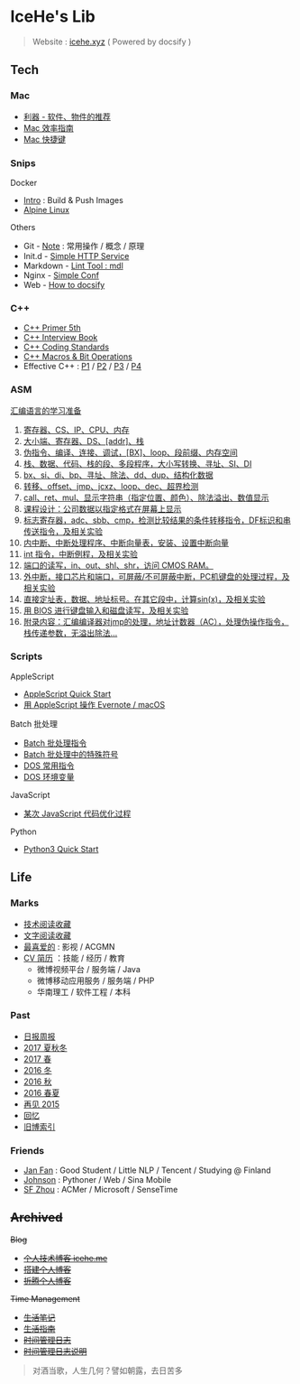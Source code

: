 # IceHe's Lib

> Website : [icehe.xyz](https://icehe.xyz) ( Powered by docsify )

## Tech

### Mac

- [利器 - 软件、物件的推荐](tools.md)
- [Mac 效率指南](mac/efficiency.md)
- [Mac 快捷键](mac/shortcuts.md)

### Snips

Docker

- [Intro](docker/README.md) : Build & Push Images
- [Alpine Linux](docker/alpine/README.md)

Others

- Git - [Note](git/README.md) : 常用操作 / 概念 / 原理
- Init.d - [Simple HTTP Service](init/init.d/README.md)
- Markdown - [Lint Tool : mdl](_ci/markdownlint/README.md)
- Nginx - [Simple Conf](nginx/README.md)
- Web - [How to docsify](_docsify/)

### C++

- [C++ Primer 5th](cpp/cpp-primer-5th.md)
- [C++ Interview Book](cpp/cpp-interview-book.md)
- [C++ Coding Standards](cpp/cpp-code-standards.md)
- [C++ Macros & Bit Operations](cpp/cpp-macro-n-bit-operations.md)
- Effective C++ : [P1](cpp/effective-cpp-reading-note-1.md) / [P2](cpp/effective-cpp-reading-note-2.md) / [P3](cpp/effective-cpp-reading-note-3.md) / [P4](cpp/effective-cpp-reading-note-4.md)

### ASM

[汇编语言的学习准备](asm/prepare-on-windows-7.md)

1. [寄存器、CS、IP、CPU、内存](asm/learning-note-1.md)
2. [大小端、寄存器、DS、[addr]、栈](asm/learning-note-2.md)
3. [伪指令、编译、连接、调试，[BX]、loop、段前缀、内存空间](asm/learning-note-3.md)
4. [栈、数据、代码、栈的段、多段程序，大小写转换、寻址、SI、DI](asm/learning-note-4.md)
5. [bx、si、di、bp、寻址、除法、dd、dup、结构化数据](asm/learning-note-5.md)
6. [转移、offset、jmp、jcxz、loop、dec、超界检测](asm/learning-note-6.md)
7. [call、ret、mul、显示字符串（指定位置、颜色）、除法溢出、数值显示](asm/learning-note-7.md)
8. [课程设计：公司数据以指定格式在屏幕上显示](asm/learning-note-8.md)
9. [标志寄存器，adc、sbb、cmp，检测比较结果的条件转移指令，DF标识和串传送指令，及相关实验](asm/learning-note-9.md)
10. [内中断、中断处理程序、中断向量表，安装、设置中断向量](asm/learning-note-10.md)
11. [int 指令，中断例程，及相关实验](asm/learning-note-11.md)
12. [端口的读写，in、out、shl、shr，访问 CMOS RAM。](asm/learning-note-12.md)
13. [外中断，接口芯片和端口，可屏蔽/不可屏蔽中断，PC机键盘的处理过程，及相关实验](asm/learning-note-13.md)
14. [直接定址表，数据、地址标号。在其它段中，计算sin(x)，及相关实验](asm/learning-note-14.md)
15. [用 BIOS 进行键盘输入和磁盘读写，及相关实验](asm/learning-note-15.md)
16. [附录内容：汇编编译器对jmp的处理，地址计数器（AC），处理伪操作指令，栈传递参数，无溢出除法…](asm/learning-note-16.md)

### Scripts

AppleScript

- [AppleScript Quick Start](scripts/applescript/quick-start.md)
- [用 AppleScript 操作 Evernote / macOS](scripts/applescript/evernote-macos.md)

Batch 批处理

- [Batch 批处理指令](scripts/batch/commands.md)
- [Batch 批处理中的特殊符号](scripts/batch/dos-special-symbol.md)
- [DOS 常用指令](scripts/batch/dos-common-commands.md)
- [DOS 环境变量](scripts/batch/dos-environment-variable.md)

JavaScript

- [某次 JavaScript 代码优化过程](scripts/javascript/optimize-some-code.md)

Python

- [Python3 Quick Start](scripts/python/quick-start.md)

## Life

### Marks

- [技术阅读收藏](marks/tech.md)
- [文字阅读收藏](marks/read.md)
- [最喜爱的](marks/favourites.md) : 影视 / ACGMN
- [CV 简历](marks/cv.md) ：技能 / 经历 / 教育
    - 微博视频平台 / 服务端 / Java
    - 微博移动应用服务 / 服务端 / PHP
    - 华南理工 / 软件工程 / 本科

### Past

- [日报周报](diary/)
- [2017 夏秋冬](past/2017-summer-2-winter.md)
- [2017 春](past/2017-spring.md)
- [2016 冬](past/2016-winter.md)
- [2016 秋](past/2016-fall.md)
- [2016 春夏](past/2016-summer.md)
- [再见 2015](past/2015-bye.md)
- [回忆](past/moments.md)
- [旧博索引](past/old-blog.md)

### Friends

- [Jan Fan](http://janfan.cn/) : Good Student / Little NLP / Tencent / Studying @ Finland
- [Johnson](http://mrzys.coding.me/) : Pythoner / Web / Sina Mobile
- [SF Zhou](http://sf-zhou.github.io/) : ACMer / Microsoft / SenseTime

## ~~Archived~~

~~Blog~~

- [~~个人技术博客 icehe.me~~](https://icehe.me)
- [~~搭建个人博客~~](_archived/blog/build-blog.md)
- [~~折腾个人博客~~](_archived/blog/blog-changelog.md)

~~Time Management~~

- [~~生活笔记~~](_archived/think/life-note.md)
- [~~生活指南~~](_archived/think/life-manual.md)
- [~~时间管理日志~~](_archived/lifelogs.md)
- [~~时间管理日志说明~~](_archived/think/time-mgt.md)

> 对酒当歌，人生几何？譬如朝露，去日苦多
